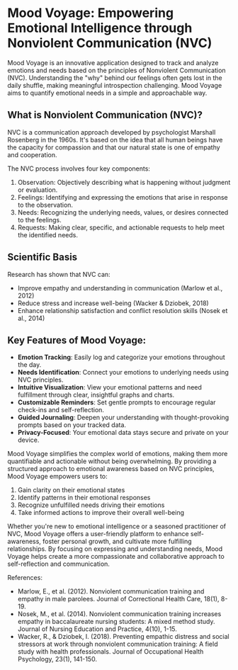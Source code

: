 # Mood Voyage: Empowering Emotional Intelligence through Nonviolent Communication (NVC)

Mood Voyage is an innovative application designed to track and analyze emotions and needs based on the principles of Nonviolent Communication (NVC). Understanding the "why" behind our feelings often gets lost in the daily shuffle, making meaningful introspection challenging. Mood Voyage aims to quantify emotional needs in a simple and approachable way.

## What is Nonviolent Communication (NVC)?

NVC is a communication approach developed by psychologist Marshall Rosenberg in the 1960s. It's based on the idea that all human beings have the capacity for compassion and that our natural state is one of empathy and cooperation. 

The NVC process involves four key components:

1. Observation: Objectively describing what is happening without judgment or evaluation.
2. Feelings: Identifying and expressing the emotions that arise in response to the observation.
3. Needs: Recognizing the underlying needs, values, or desires connected to the feelings.
4. Requests: Making clear, specific, and actionable requests to help meet the identified needs.

## Scientific Basis

Research has shown that NVC can:
- Improve empathy and understanding in communication (Marlow et al., 2012)
- Reduce stress and increase well-being (Wacker & Dziobek, 2018)
- Enhance relationship satisfaction and conflict resolution skills (Nosek et al., 2014)

## Key Features of Mood Voyage:

- **Emotion Tracking**: Easily log and categorize your emotions throughout the day.
- **Needs Identification**: Connect your emotions to underlying needs using NVC principles.
- **Intuitive Visualization**: View your emotional patterns and need fulfillment through clear, insightful graphs and charts.
- **Customizable Reminders**: Set gentle prompts to encourage regular check-ins and self-reflection.
- **Guided Journaling**: Deepen your understanding with thought-provoking prompts based on your tracked data.
- **Privacy-Focused**: Your emotional data stays secure and private on your device.

Mood Voyage simplifies the complex world of emotions, making them more quantifiable and actionable without being overwhelming. By providing a structured approach to emotional awareness based on NVC principles, Mood Voyage empowers users to:

1. Gain clarity on their emotional states
2. Identify patterns in their emotional responses
3. Recognize unfulfilled needs driving their emotions
4. Take informed actions to improve their overall well-being

Whether you're new to emotional intelligence or a seasoned practitioner of NVC, Mood Voyage offers a user-friendly platform to enhance self-awareness, foster personal growth, and cultivate more fulfilling relationships. By focusing on expressing and understanding needs, Mood Voyage helps create a more compassionate and collaborative approach to self-reflection and communication.

References:
- Marlow, E., et al. (2012). Nonviolent communication training and empathy in male parolees. Journal of Correctional Health Care, 18(1), 8-19.
- Nosek, M., et al. (2014). Nonviolent communication training increases empathy in baccalaureate nursing students: A mixed method study. Journal of Nursing Education and Practice, 4(10), 1-15.
- Wacker, R., & Dziobek, I. (2018). Preventing empathic distress and social stressors at work through nonviolent communication training: A field study with health professionals. Journal of Occupational Health Psychology, 23(1), 141-150.

